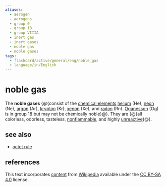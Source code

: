 ```yaml
---
aliases:
  - aerogen
  - aerogens
  - group 0
  - group 18
  - group VIIIA
  - inert gas
  - inert gases
  - noble gas
  - noble gases
tags:
  - flashcard/active/general/eng/noble_gas
  - language/in/English
---
```


# noble gas

The __noble gases__ {@{consist of the [chemical elements](chemical%20element.md) [helium](helium.md) (He), [neon](neon.md) (Ne), [argon](argon.md) (Ar), [krypton](krypton.md) (Kr), [xenon](xenon.md) (Xe), and [radon](radon.md) (Rn). [Oganesson](oganesson.md) (Og) is in group 18 but may not be chemically noble}@}. They are {@{all colorless, odorless, tasteless, [nonflammable](flammability.md), and highly [unreactive](reactivity%20(chemistry).md)}@}. <!--SR:!2025-06-09,24,130!2028-10-29,1323,270-->

## see also

- [octet rule](octet%20rule.md)

## references

This text incorporates [content](https://en.wikipedia.org/wiki/noble_gas) from [Wikipedia](Wikipedia.md) available under the [CC BY-SA 4.0](https://creativecommons.org/licenses/by-sa/4.0/) license.
